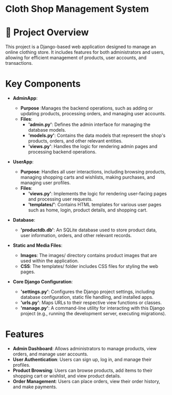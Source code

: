 # Cloth Shop Management System

# 📄 Project Overview
This project is a Django-based web application designed to manage an online clothing store. It includes features for both administrators and users, allowing for efficient management of products, user accounts, and transactions.

# Key Components
- **AdminApp**:
  - **Purpose** :Manages the backend operations, such as adding or updating products, processing orders, and managing user accounts.
  - **Files**:
      - **'admin.py'**: Defines the admin interface for managing the database models.
      - **'models.py'**: Contains the data models that represent the shop's products, orders, and other relevant entities.
      - **'views.py'**: Handles the logic for rendering admin pages and processing backend operations.
- **UserApp**:
  - **Purpose**: Handles all user interactions, including browsing products, managing shopping carts and wishlists, making purchases, and managing user profiles.
  - **Files**:
     - **'views.py'**: Implements the logic for rendering user-facing pages and processing user requests.
     - **'templates/'**: Contains HTML templates for various user pages such as home, login, product details, and shopping cart.

- **Database**:
  - **'productdb.db'**: An SQLite database used to store product data, user information, orders, and other relevant records.

- **Static and Media Files**:
  - **Images**: The images/ directory contains product images that are used within the application.
  - **CSS**: The templates/ folder includes CSS files for styling the web pages.

- **Core Django Configuration**:
  - **'settings.py'**: Configures the Django project settings, including database configuration, static file handling, and installed apps.
  - **'urls.py'**: Maps URLs to their respective view functions or classes.
  - **'manage.py'**: A command-line utility for interacting with this Django project (e.g., running the development server, executing migrations).


# Features
- **Admin Dashboard**: Allows administrators to manage products, view orders, and manage user accounts.
- **User Authentication**: Users can sign up, log in, and manage their profiles.
- **Product Browsing**: Users can browse products, add items to their shopping cart or wishlist, and view product details.
- **Order Management**: Users can place orders, view their order history, and make payments.
